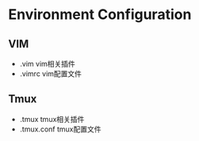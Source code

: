 # Environment Configuration

## VIM

- .vim vim相关插件
- .vimrc vim配置文件

## Tmux

- .tmux tmux相关插件
- .tmux.conf tmux配置文件

